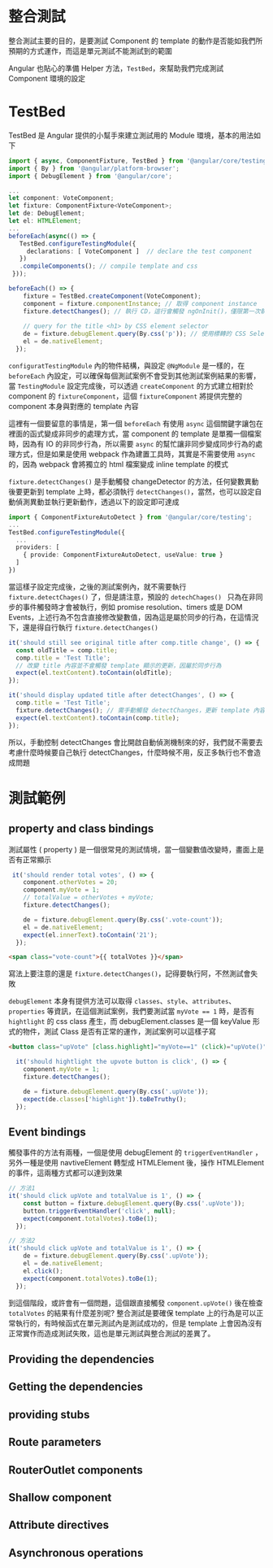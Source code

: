 # 整合測試

整合測試主要的目的，是要測試 Component 的 template 的動作是否能如我們所預期的方式運作，而這是單元測試不能測試到的範圍

Angular 也貼心的準備 Helper 方法，`TestBed`，來幫助我們完成測試 Component 環境的設定

# TestBed

TestBed 是 Angular 提供的小幫手來建立測試用的 Module 環境，基本的用法如下

```typescript
import { async, ComponentFixture, TestBed } from '@angular/core/testing';
import { By } from '@angular/platform-browser';
import { DebugElement } from '@angular/core';

...
let component: VoteComponent;
let fixture: ComponentFixture<VoteComponent>;
let de: DebugElement;
let el: HTMLElement;
... 
beforeEach(async(() => {
   TestBed.configureTestingModule({
     declarations: [ VoteComponent ]  // declare the test component
   })
   .compileComponents(); // compile template and css
 }));

beforeEach(() => {
    fixture = TestBed.createComponent(VoteComponent);
    component = fixture.componentInstance; // 取得 component instance
    fixture.detectChanges(); // 執行 CD，這行會觸發 ngOnInit()，僅限第一次執行
  
    // query for the title <h1> by CSS element selector
    de = fixture.debugElement.query(By.css('p')); // 使用標轉的 CSS Selector 尋找並取得 debugElement
    el = de.nativeElement;
  });
```

`configuratTestingModule` 內的物件結構，與設定 `@NgModule` 是一樣的，在 `beforeEach` 內設定，可以確保每個測試案例不會受到其他測試案例結果的影響，當 `TestingModule` 設定完成後，可以透過 `createComponent` 的方式建立相對於 component 的 `fixtureComponent`，這個 `fixtureComponent` 將提供完整的 component 本身與對應的 template 內容

這裡有一個要留意的事情是，第一個 `beforeEach` 有使用 `async` 這個關鍵字讓包在裡面的函式變成非同步的處理方式，當 component 的 template 是單獨一個檔案時，因為有 IO 的非同步行為，所以需要 `async` 的幫忙讓非同步變成同步行為的處理方式，但是如果是使用 webpack 作為建置工具時，其實是不需要使用 `async` 的，因為 webpack 會將獨立的 html 檔案變成 inline template 的模式  

`fixture.detectChanges()` 是手動觸發 changeDetector 的方法，任何變數異動後要更新到 template 上時，都必須執行 `detectChanges()`，當然，也可以設定自動偵測異動並執行更新動作，透過以下的設定即可達成

```typescript
import { ComponentFixtureAutoDetect } from '@angular/core/testing';
...
TestBed.configureTestingModule({
  ...
  providers: [
    { provide: ComponentFixtureAutoDetect, useValue: true }
  ]
})
```

當這樣子設定完成後，之後的測試案例內，就不需要執行 `fixture.detectChages()` 了，但是請注意，預設的 `detechChages() ` 只為在非同步的事件觸發時才會被執行，例如 promise resolution、timers 或是 DOM Events，上述行為不包含直接修改變數值，因為這是屬於同步的行為，在這情況下，還是得自行執行 `fixture.detectChanges()`

```typescript
it('should still see original title after comp.title change', () => {
  const oldTitle = comp.title;
  comp.title = 'Test Title';
  // 改變 title 內容並不會觸發 template 顯示的更新，因屬於同步行為
  expect(el.textContent).toContain(oldTitle);
});

it('should display updated title after detectChanges', () => {
  comp.title = 'Test Title';
  fixture.detectChanges(); // 需手動觸發 detectChanges，更新 template 內容
  expect(el.textContent).toContain(comp.title);
});
```

所以，手動控制 detectChanges 會比開啟自動偵測機制來的好，我們就不需要去考慮什麼時候要自己執行 detectChanges，什麼時候不用，反正多執行也不會造成問題

# 測試範例

## property and class bindings

測試屬性 ( property ) 是一個很常見的測試情境，當一個變數值改變時，畫面上是否有正常顯示

```typescript
 it('should render total votes', () => {
    component.otherVotes = 20;
    component.myVote = 1;
	// totalValue = otherVotes + myVote;
    fixture.detectChanges();

    de = fixture.debugElement.query(By.css('.vote-count'));
    el = de.nativeElement;
    expect(el.innerText).toContain('21');
  });
```

```html
<span class="vote-count">{{ totalVotes }}</span>
```

寫法上要注意的還是 `fixture.detectChanges()`，記得要執行阿，不然測試會失敗

`debugElement` 本身有提供方法可以取得 `classes`、`style`、`attributes`、`properties` 等資訊，在這個測試案例，我們要測試當 `myVote == 1` 時，是否有 `hightlight` 的 css class 產生，而 debugElement.classes 是一個 keyValue 形式的物件，測試 Class 是否有正常的運作，測試案例可以這樣子寫

```html
<button class="upVote" [class.highlight]="myVote==1" (click)="upVote()">+</button>
```

```typescript
  it('should hightlight the upvote button is click', () => {
    component.myVote = 1;
    fixture.detectChanges();

    de = fixture.debugElement.query(By.css('.upVote'));    
    expect(de.classes['highlight']).toBeTruthy();
  });
```

## Event bindings

觸發事件的方法有兩種，一個是使用 debugElement 的 `triggerEventHandler` ，另外一種是使用 navtiveElement 轉型成 HTMLElement 後，操作 HTMLElement 的事件，這兩種方式都可以達到效果

```typescript
// 方法1
it('should click upVote and totalValue is 1', () => {
    const button = fixture.debugElement.query(By.css('.upVote'));
    button.triggerEventHandler('click', null);
    expect(component.totalVotes).toBe(1);
  });
```

```typescript
// 方法2
it('should click upVote and totalValue is 1', () => {
    de = fixture.debugElement.query(By.css('.upVote'));
    el = de.nativeElement;
    el.click();
    expect(component.totalVotes).toBe(1);
  });
```

到這個階段，或許會有一個問題，這個跟直接觸發 `component.upVote()` 後在檢查 `totalVotes` 的結果有什麼差別呢? 整合測試是要確保 template 上的行為是可以正常執行的，有時候函式在單元測試內是測試成功的，但是 template 上會因為沒有正常實作而造成測試失敗，這也是單元測試與整合測試的差異了。

## Providing the dependencies

## Getting the dependencies

## providing stubs

## Route parameters

## RouterOutlet components

## Shallow component

## Attribute directives

## Asynchronous operations





